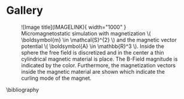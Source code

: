 # Gallery

<figure markdown>
  ![Image title](IMAGELINK){ width="1000" }
  <figcaption>Micromagnetostatic simulation with magnetization \( \boldsymbol{m} \in \mathcal{S}^{2}  \) and the magnetic vector potential
\( \boldsymbol{A} \in \mathbb{R}^3 \). Inside the sphere the free field is discretized and in the center a thin cylindrical magnetic material is place.
 The B-Field magnitude is indicated by the color. Furthermore, the magnetization vectors inside the magnetic material are shown which indicate the curling mode of the magnet.
</figcaption>
</figure>

\bibliography 
